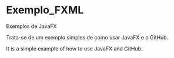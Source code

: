 # Exemplo_FXML
Exemplos de JavaFX

Trata-se de um exemplo simples de como usar JavaFX e o GitHub.

It is a simple example of how to use JavaFX and GitHub.
